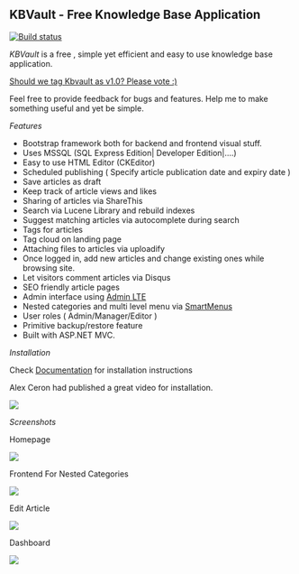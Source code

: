 ## KBVault - Free Knowledge Base Application 

[![Build status](https://ci.appveyor.com/api/projects/status/m2qm8h1685o1lv18/branch/master?svg=true)](https://ci.appveyor.com/project/2b-proje-evi/kbvault/branch/master)

*KBVault* is a free , simple yet efficient and easy to use knowledge base application. 

[Should we tag Kbvault as v1.0? Please vote :)](http://www.poll-maker.com/poll1297x6aFB4f8A-53)

Feel free to provide feedback for bugs and features. Help me to make something useful and yet be simple.

*Features*

* Bootstrap framework both for backend and frontend visual stuff.
* Uses MSSQL (SQL Express Edition| Developer Edition|....)
* Easy to use HTML Editor (CKEditor)
* Scheduled publishing ( Specify article publication date and expiry date )
* Save articles as draft
* Keep track of article views and likes
* Sharing of articles via ShareThis
* Search via Lucene Library and rebuild indexes
* Suggest matching articles via autocomplete during search
* Tags for articles
* Tag cloud on landing page
* Attaching files to articles via uploadify
* Once logged in, add new articles and change existing ones while browsing site.
* Let visitors comment articles via Disqus
* SEO friendly article pages
* Admin interface using [Admin LTE](http://almsaeedstudio.com/AdminLTE)
* Nested categories and multi level menu via [SmartMenus](https://github.com/vadikom/smartmenus)
* User roles ( Admin/Manager/Editor )
* Primitive backup/restore feature 
* Built with ASP.NET MVC.

*Installation*

Check [Documentation](https://github.com/burki169/kbvault/wiki) for installation instructions

Alex Ceron had published a great video for installation. 

[![](http://img.youtube.com/vi/HPnc3UFhIMI/0.jpg)](http://www.youtube.com/watch?v=HPnc3UFhIMI)

*Screenshots*

Homepage

 ![](https://burki169.github.io/kbvault/docs/images/autocomplete.png)

Frontend For Nested Categories

 ![](https://burki169.github.io/kbvault/docs/images/multimenu.png)

Edit Article

 ![](https://burki169.github.io/kbvault/docs/images/edit_article.png)

Dashboard

 ![](https://burki169.github.io/kbvault/docs/images/dashboard.png)

